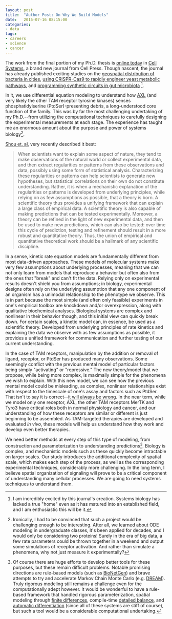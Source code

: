 ```yaml
---
layout: post
title:  "Author Post: On Why We Build Models"
date:   2015-07-16 08:15:00
categories:
- data
tags:
- careers
- science
- cancer
---
```




The work from the final portion of my Ph.D. thesis is [online today][1] in [Cell Systems][2], a brand new journal from Cell Press. Though nascent, the journal has already published exciting studies on the [geospatial distribution of bacteria in cities][3], [using CRISPR-Cas9 to rapidly engineer yeast metabolic pathways][4], and [programming synthetic circuits in gut microbiota][5] [^cellsys].

[1]: https://www.cell.com/cell-systems/abstract/S2405-4712(15)00007-1
[2]: https://www.cell.com/cell-systems/home
[3]: https://www.cell.com/cell-systems/abstract/S2405-4712(15)00002-2
[4]: https://www.cell.com/cell-systems/abstract/S2405-4712(15)00003-4
[5]: https://www.cell.com/cell-systems/abstract/S2405-4712(15)00006-X

In it, we use differential equation modeling to understand how [AXL](https://en.wikipedia.org/wiki/AXL_receptor_tyrosine_kinase) (and very likely the other TAM receptor tyrosine kinases) senses phosphatidylserine (PtdSer)-presenting debris, a long-understood core function of the family. This was by far the most challenging undertaking of my Ph.D.--from utilizing the computational techniques to carefully designing the experimental measurements at each stage. The experience has taught me an enormous amount about the purpose and power of systems biology[^odefoot].

[Shou et. al.](https://elifesciences.org/content/4/e07158) very recently described it best:

> When scientists want to explain some aspect of nature, they tend to make observations of the natural world or collect experimental data, and then extract regularities or patterns from these observations and data, possibly using some form of statistical analysis. Characterizing these regularities or patterns can help scientists to generate new hypotheses, but statistical correlations on their own do not constitute understanding. Rather, it is when a mechanistic explanation of the regularities or patterns is developed from underlying principles, while relying on as few assumptions as possible, that a theory is born. A scientific theory thus provides a unifying framework that can explain a large class of empirical data. A scientific theory is also capable of making predictions that can be tested experimentally. Moreover, a theory can be refined in the light of new experimental data, and then be used to make new predictions, which can also be tested: over time this cycle of prediction, testing and refinement should result in a more robust and quantitative theory. Thus, the union of empirical and quantitative theoretical work should be a hallmark of any scientific discipline.

In a sense, kinetic rate equation models are fundamentally different from most data-driven approaches. These models of molecular systems make very few assumptions about underlying processes, meaning that we can not only learn from models that reproduce a behavior but often also from the ones that "break" and can't fit the data.  Relying only on experimental results doesn't shield you from assumptions; in biology, experimental designs often rely on the underlying assumption that any one component of an organism has a unimodal relationship to the phenotype we observe. This is in part because the most simple (and often only feasible) experiments in one's empirical toolbox are knockdown and/or overexpression, along with qualitative biochemical analyses. Biological systems are complex and nonlinear in their behavior though, and this initial view can quickly break down. For certain scales, a kinetic model can, in essence, be used as a scientific theory. Developed from underlying principles of rate kinetics and explaining the data we observe with as few assumptions as possible, it provides a unified framework for communication and further testing of our current understanding.

In the case of TAM receptors, manipulation by the addition or removal of ligand, receptor, or PtdSer has produced many observations. Some seemingly conflict with the previous mental model of particular factors being simply "activating" or "repressive." The new theory/model that we propose, while being more complex, is maximally simple for the phenomena we wish to explain. With this new model, we can see how the previous mental model could be misleading, as complex, nonlinear relationships exist with respect to the timescale of one's assay and factors such as PtdSer. That isn't to say it is correct--[it will always be wrong](https://en.wikipedia.org/wiki/All_models_are_wrong). In the near term, while we model only one receptor, AXL, the other TAM receptors MerTK and Tyro3 have critical roles both in normal physiology and cancer, and our understanding of how these receptors are similar or different is just beginning to be assembled. As TAM-targeted therapies are developed and evaluated *in vivo*, these models will help us understand how they work and develop even better therapies.

We need better methods at every step of this type of modeling, from construction and parameterization to understanding predictions[^toolfoot]. Biology is complex, and mechanistic models such as these quickly become intractable on larger scales. Our study introduces the additional complexity of spatial scale, which makes each step of the process, as well as the corresponding experimental techniques, considerably more challenging. In the long term, I believe spatial organization of signaling will prove to be a critical component of understanding many cellular processes. We are going to need systems techniques to understand them.

[^cellsys]: I am incredibly excited by this journal's creation. Systems biology has lacked a true "home" even as it has matured into an established field, and I am enthusiastic this will be it.

[^odefoot]: Ironically, I had to be convinced that such a project would be challenging enough to be interesting. After all, we learned about ODE modeling in undergraduate classes, it's been applied for decades, and I would only be considering two proteins! Surely in the era of big data, a few rate parameters could be thrown together in a weekend and output some simulations of receptor activation. And rather than simulate a phenomena, why not just measure it experimentally?

[^toolfoot]: Of course there are huge efforts to develop better tools for these purposes, but these remain difficult problems. Notable promising directions are rule-based models (such as [BioNetGen](https://bionetgen.org)) and brave attempts to try and accelerate Markov Chain Monte Carlo (e.g. [DREAM](https://dream.r-forge.r-project.org)). Truly rigorous modeling still remains a challenge even for the computationally adept however. It would be wonderful to have a rule-based framework that handled rigorous parameterization, spatial modeling through [finite differences](https://en.wikipedia.org/wiki/Finite_difference), compile-time [detailed balance](https://en.wikipedia.org/wiki/Detailed_balance), and [automatic differentiation](https://en.wikipedia.org/wiki/Automatic_differentiation) (since all of these systems are stiff of course), but such a tool would be a considerable computational undertaking.
